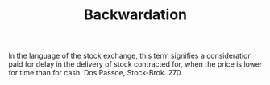 ---
title: Backwardation
letter: B
permalink: "/definitions/backwardation.html"
body: In the language of the stock exchange, this term signifies a consideration paid
  for delay in the delivery of stock contracted for, when the price is lower for time
  than for cash. Dos Passoe, Stock-Brok. 270
published_at: '2018-07-07'
source: Black's Law Dictionary
layout: post
---